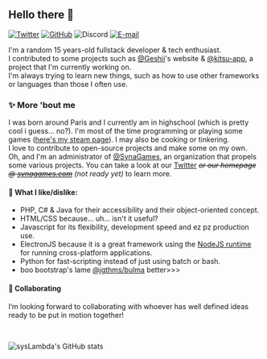 ## Hello there 👋

[![Twitter](https://img.shields.io/twitter/follow/sysLambda?logo=twitter&logoColor=ffffff&labelColor=5D5D5D&color=A2A2A2&label=@sysLambda&style=flat)](https://twitter.com/sysLambda)
[![GitHub](https://img.shields.io/github/followers/sysLambda.svg?logo=github&labelColor=5D5D5D&color=A2A2A2&label=/sysLambda&style=flat)](https://github.com/sysLambda)
![Discord](https://img.shields.io/static/v1?label=&message=mehSmh%230420&logo=discord&logoColor=ffffff&color=5D5D5D&style=flat)
[![E-mail](https://img.shields.io/static/v1?label=&message=hi%40syslambda.fr&color=5D5D5D&style=flat)](mailto:hi@syslambda.fr)

I'm a random 15 years-old fullstack developer & tech enthusiast.\
I contributed to some projects such as [@Geshii](https://github.com/Geshii)'s website & [@kitsu-app](https://github.com/kitsu-app), a project that I'm currently working on.\
I'm always trying to learn new things, such as how to use other frameworks or languages than those I often use.

### ✨ More 'bout me
I was born around Paris and I currently am in highschool (which is pretty cool i guess... no?). I'm most of the time programming or playing some games ([here's my steam page](https://steamcommunity.com/id/sysLambda/)). I may also be cooking or tinkering.\
I love to contribute to open-source projects and make some on my own.\
Oh, and I'm an administrator of [@SynaGames](https://github.com/SynaGames), an organization that propels some various projects. You can take a look at our [Twitter](https://twitter.com/SynaGames) *~~or our homepage @ [synagames.com](https://synagames.com)~~ (not ready yet)* to learn more.

#### 🤔 What I like/dislike:
- PHP, C# & Java for their accessibility and their object-oriented concept.
- HTML/CSS because... uh... isn't it useful?
- Javascript for its flexibility, development speed and ez pz production use.
- ElectronJS because it is a great framework using the [NodeJS runtime](https://node.js.org) for running cross-platform applications.
- Python for fast-scripting instead of just using batch or bash.
- boo bootstrap's lame [@jgthms/bulma](https://github.com/jgthms/bulma) better>>>

#### 👯 Collaborating
I’m looking forward to collaborating with whoever has well defined ideas ready to be put in motion together!

<br />

![sysLambda's GitHub stats](https://github-readme-stats.vercel.app/api?username=sysLambda&include_all_commits=true&show_icons=true)
